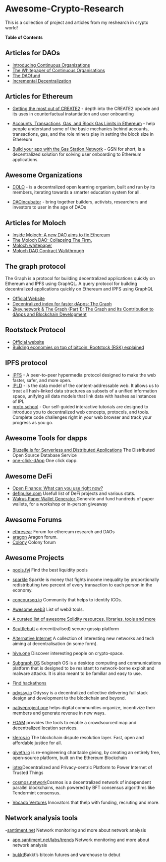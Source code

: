 # Awesome-Crypto-Research
This is a collection of project and articles from my reshearch in crypto world!




**Table of Contents**



## Articles for DAOs
- [Introducing Continuous Organizations](https://hackernoon.com/introducing-continuous-organizations-22ad9d1f63b7?source=post_page-----2a800b3aa2e7----------------------)
- [The Whitepaper of Continuous Organisations](https://github.com/C-ORG/whitepaper/)
- [The DAOfund](https://docs.google.com/document/d/1bL8StW1-0nrP9dMo5dr01ExKKI1v5Gh7bC1SrJulzwA/edit#)
- [Incremental Decentralization](https://medium.com/abridged-io/incremental-decentralization-7f0110b0997) 

## Articles for Ethereum

- [Getting the most out of CREATE2](https://blog.openzeppelin.com/getting-the-most-out-of-create2/) - depth into the CREATE2 opcode and its uses in counterfactual instantiation and user onboarding
- [Accounts, Transactions, Gas, and Block Gas Limits in Ethereum](https://hudsonjameson.com/2017-06-27-accounts-transactions-gas-ethereum/#eoa-vs-contract-accounts) - help people understand some of the basic mechanics behind accounts, transactions, gas, and the role miners play in setting the block size in Ethereum

- [Build your app with the Gas Station Network](https://blog.openzeppelin.com/build-your-app-with-the-gas-station-network/) - GSN for short, is a decentralized solution for solving user onboarding to Ethereum applications.



## Awesome Organizations

- [DOLO](https://dolo.org/) - is a decentralized open learning organism, built and run by its members, iterating towards a smarter education system for all.

- [DAOincubator](https://ecosystem.daoincubator.org/meta/) - bring together builders, activists, researchers and investors to user in the age of DAOs
## Articles for Moloch

- [Inside Moloch: A new DAO aims to fix Ethereum](https://decrypt.co/5206/fixing-ethereum)
- [The Moloch DAO: Collapsing The Firm.](https://medium.com/simondlr/the-moloch-dao-collapsing-the-firm-2a800b3aa2e7)
- [Moloch whitepaper](https://github.com/MolochVentures/Whitepaper/blob/master/Whitepaper.pdf)
- [Moloch DAO Contract Walkthrough](https://www.youtube.com/watch?v=RySFJr-KUUY)

## The graph protocol

 The Graph is a protocol for building decentralized applications quickly on Ethereum and IPFS using GraphQL. A query protocol for building decentralized applications quickly on Ethereum and IPFS using GraphQL

- [Official Website](https://thegraph.com/)
- [Decentralized index for faster dApps: The Graph](https://hackernoon.com/decentralized-index-for-faster-dapps-the-graph-d93902b3f601)
- [2key.network & The Graph (Part 1): The Graph and Its Contribution to dApps and Blockchain Development](https://medium.com/2key/the-graph-and-its-contribution-to-dapps-and-blockchain-development-6bbbab1bcc21)

## Rootstock Protocol

- [Official website](https://blog.rsk.co/)
- [Building economies on top of bitcoin: Rootstock (RSK) explained](https://hackernoon.com/second-layer-on-top-of-bitcoin-rootstock-rsk-explained-88ab724222b2)

## IPFS protocol
- [IPFS](https://ipfs.io/) - A peer-to-peer hypermedia protocol designed to make the web faster, safer, and more open.
- [IPLD](https://ipld.io/) - is the data model of the content-addressable web. It allows us to treat all hash-linked data structures as subsets of a unified information space, unifying all data models that link data with hashes as instances of IPL
- [proto.school](https://proto.school/#/) - Our self-guided interactive tutorials are designed to introduce you to decentralized web concepts, protocols, and tools. Complete code challenges right in your web browser and track your progress as you go. 


## Awesome Tools for dapps

- [Bluzelle is for Serverless and Distributed Applications](https://bluzelle.com/)  The Distributed Open Source Database Service 
- [one-click-dApp](https://github.com/pi0neerpat/one-click-dApp) One click dapp.
## Awesome DeFi
- [Open Finance: What can you use right now?](https://settle.finance/blog/open-finance-right-now/)
- [defipulse.com](https://defipulse.com/defi-list)  Usefull list of DeFi projects and various stats.
- [Walrus Paper Wallet Generator ](https://github.com/pi0neerpat/Walrus-Paper-Wallet-Generator) Generate and fund hundreds of paper wallets, for a workshop or in-person giveaway

## Awesome Forums
- [ethresear](https://ethresear.ch) Forum for ethereum research and DAOs
- [aragon](https://forum.aragon.org) Aragon forum.
- [Colony](https://build.colony.io/) Colony forum

## Awesome Projects
- [pools.fyi](https://pools.fyi) Find the best liquidity pools

- [sparkle](https://sparkle.money) Sparkle is money that fights income inequality by proportionally redistributing two percent of every transaction to each person in the economy.

- [concourseq.io](https://concourseq.io/) Community that helps to identify ICOs. 

- [Awesome web3](https://github.com/JoinColony/awesome-web3) List of web3 tools.

- [A curated list of awesome Solidity resources, libraries, tools and more](https://github.com/bkrem/awesome-solidity)

- [Scuttlebutt](https://www.scuttlebutt.nz/)  a decent(ralised) secure gossip platform

- [Alternative Internet](https://github.com/redecentralize/alternative-internet) 
A collection of interesting new networks and tech aiming at decentralisation (in some form).
- [hive.one](https://hive.one/) Discover interesting people on crypto-space.

- [Subgraph OS](https://subgraph.com/) Subgraph OS is a desktop computing and communications platform that is designed to be resistant to network-borne exploit and malware attacks. It is also meant to be familiar and easy to use.
- [Find hackathons](https://devpost.com/)

- [odyssy.io](https://odyssy.io/work) Odyssy is a decentralized collective delivering full stack design and development to the blockchain and beyond.

- [nativeproject.one](https://nativeproject.one/) helps digital communities organize, incentivize their members and generate revenue in new ways.

- [FOAM](https://www.foam.space/) provides the tools to enable a crowdsourced map and decentralized location services.

- [kleros.io](kleros.io) The blockchain dispute resolution layer. Fast, open and affordable justice for all.

- [giveth.io](https://giveth.io/) is re-engineering charitable giving, by creating an entirely free, open-source platform, built on the Ethereum Blockchain

- [iotex](www.iotex.io)Decentralized and Privacy-centric Platform to Power Internet of Trusted Things

- [cosmos.network](https://cosmos.network/developers)Cosmos is a decentralized network of independent parallel blockchains, each powered by BFT consensus algorithms like Tendermint consensus.

- [Vocado Vertures](https://vocadoventures.com/) Innovators that thelp with funding, recruting and more.

## Network analysis tools

-[santiment.net](https://santiment.net/sangraphs/) Network monitoring and more about network analysis 

- [app.santiment.net/labs/trends](https://app.santiment.net/labs/trends) Network monitoring and more about network analysis

- [bukkt](https://www.bakkt.com/about)Bakkt’s bitcoin futures and warehouse to debut
